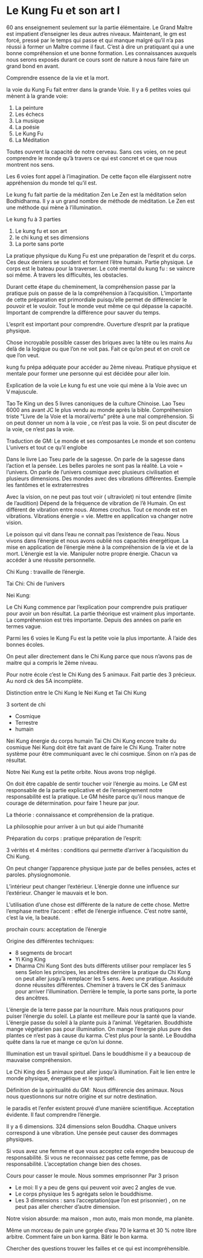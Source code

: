 # Le Kung Fu et son art I

60 ans enseignement seulement sur la partie élémentaire. Le Grand Maître est impatient d’enseigner les deux autres niveaux.  Maintenant, le gm est forcé, pressé par le temps qui passe et qui manque malgré qu’il n’a pas réussi à former un  Maître comme il faut.  C’est à dire un pratiquant qui a une bonne compréhension et une bonne formation. Les connaissances auxquels nous serons exposés durant ce cours sont de nature à nous faire faire un grand bond en avant.

Comprendre essence de la vie et la mort.

la voie du Kung Fu fait entrer dans la grande Voie.
Il y a 6 petites voies qui mènent à la grande voie:
1. La peinture
2. Les échecs
3. La musique
4. La poésie
5. Le Kung Fu
6. La Méditation

Toutes ouvrent la capacité de notre cerveau. Sans ces voies, on ne peut comprendre le monde qu’à travers ce qui est concret et ce que nous montrent nos sens.

Les 6 voies font appel à l’imagination. De cette façon elle élargissent notre appréhension du monde tel qu’il est.

Le kung fu fait partie de la méditation Zen
Le Zen est la méditation selon Bodhidharma. Il y a un grand nombre de méthode de méditation. Le Zen est une méthode qui mène à l’illumination. 

Le kung fu à 3 parties 
1. Le kung fu  et son art
2. le chi kung et ses dimensions
3. La porte sans porte

La pratique physique du Kung Fu est une préparation de l’esprit et du corps.  Ces deux derniers se soudent et forment l’être humain. Partie physique. Le corps est le bateau pour la traverser.
Le coté mental du kung fu : se vaincre soi même. À travers les difficultés, les obstacles. 

Durant cette étape du cheminement, la compréhension passe par la pratique puis on passe de la la compréhension à l’acquisition.  L’importante de cette préparation est primordiale puisqu’elle permet de  différencier le pouvoir et le vouloir. Tout le monde veut même ce qui dépasse la capacité. Important de comprendre la différence pour sauver du temps.

L’esprit est important pour comprendre. Ouverture d’esprit par la pratique physique. 

Chose incroyable possible 
casser des briques avec la tête ou les mains 
Au delà de la logique ou que l’on ne voit pas. 
Fait ce qu’on peut et on croit ce que l’on veut.

kung fu prépa adéquate pour accéder au 2ème niveau.
Pratique physique et mentale pour former une personne qui est décidée pour aller loin. 

Explication de la voie 
Le kung fu est une voie qui mène à la Voie avec un V majuscule.

Tao Te King un des 5 livres canoniques de la culture Chinoise. Lao Tseu 6000 ans avant JC le plus vendu au monde après la bible. Compréhension triste "Livre de la Voie et la moral/vertu" prête à une mal compréhension. Si on peut donner un nom à la voie , ce n’est pas la voie. Si on peut discuter de la voie, ce n’est pas la voie. 

Traduction de GM:
Le monde et ses composantes 
Le monde et son contenu
L’univers et tout ce qu’il englobe


Dans le livre Lao Tseu parle de la sagesse. On parle de la sagesse dans l’action et la pensée. Les belles paroles ne sont pas la réalité. La voie = l’univers. 
On parle de l’univers cosmique avec plusieurs civilisation et plusieurs dimensions. Des mondes avec des vibrations différentes.  Exemple les fantômes et le extraterrestres 

Avec la vision, on ne peut pas tout voir ( ultraviolet) ni tout entendre (limite de l’audition)
Dépend de la fréquence de vibration de l’ê Humain. On est différent de vibration entre nous. Atomes crochus. Tout ce monde est en vibrations. Vibrations énergie = vie. Mettre en application va changer notre vision. 

Le poisson qui vit dans l’eau ne connait pas l’existence de l’eau. 
Nous vivons dans l’énergie et nous avons oublié nos capacités énergétique. 
La mise en application de l’énergie mène à la compréhension de la vie et de la mort. 
L’énergie est la vie.
Manipuler notre propre énergie. Chacun va accéder à une réussite personnelle.

Chi Kung : travaille de l’énergie.

Tai Chi:  Chi de l’univers

Nei Kung: 


Le Chi Kung commence par l’explication pour comprendre puis pratiquer pour avoir un bon résultat. 
La partie théorique est vraiment plus importante.
La compréhension est très importante. Depuis des années on parle en termes vague. 

Parmi les 6 voies le Kung Fu est la petite voie la plus importante. À l’aide des bonnes écoles. 

On peut aller directement dans le Chi Kung parce que nous n’avons pas de maitre qui a compris le 2ème niveau. 

Pour notre école c’est le Chi Kung des 5 animaux. Fait partie des 3 précieux.
Au nord ck des 5A incomplète.

Distinction entre le Chi Kung le Nei Kung et Tai Chi Kung

3 sortent de chi
- Cosmique
- Terrestre
- humain

Nei Kung énergie du corps humain
Tai Chi Chi Kung encore traite du cosmique
Nei Kung doit être fait avant de faire le Chi Kung.
Traiter notre système pour être communiquant avec le chi cosmique. Sinon on n’a pas de résultat.

Notre Nei Kung est la petite orbite. Nous avons trop négligé. 

On doit être capable de sentir toucher voir l’énergie au moins.
Le GM est responsable de la partie explicative et de l’enseignement notre responsabilité est la pratique. Le GM hésite parce qu’il nous manque de courage de détermination. pour faire 1 heure par jour. 

La théorie : connaissance et compréhension de la pratique.

La philosophie pour arriver à un but qui aide l’humanité

Préparation du corps : pratique
préparation de l’esprit:

3 vérités et 4 mérites : conditions qui permette d’arriver à l’acquisition du Chi Kung. 

On peut changer l’apparence physique juste par de belles pensées, actes et paroles.
physiognomonie. 

L’intérieur peut changer l’extérieur.
L’énergie donne une influence sur l’extérieur. Changer le mauvais et le bon. 

L’utilisation d’une chose est différente de la nature de cette chose.
Mettre l’emphase mettre l’accent : effet de l’énergie influence. C’est notre santé, c’est la vie, la beauté. 

prochain cours: acceptation de l’énergie

Origine des différentes techniques: 
- 8 segments de brocart
- Yi King King
- Dharma Chi Kung
Sont des buts différents utiliser pour remplacer les 5 sens
Selon les principes, les ancêtres derrière la pratique du Chi Kung on peut aller jusgu’à remplacer les 5 sens. Avec une pratique. Assiduité donne réussites différentes. Cheminer à travers le CK des 5 animaux pour arriver l’illumination. Derrière le temple, la porte sans porte, la porte des ancêtres.

L’énergie de la terre passe par la nourriture. Mais nous pratiquons pour puiser l’énergie du soleil. La plante est meilleure pour la santé que la viande. L’énergie passe du soleil à la plante puis à l’animal. Végétarien. Bouddhiste mange végétarien pas pour illumination. On mange l’énergie plus pure des plantes ce n’est pas à cause du karma. C’est plus pour la santé. Le Bouddha quête dans la rue et mange ce qu’on lui donne. 

Illumination est un travail spirituel. Dans le bouddhisme il y a beaucoup de mauvaise compréhension. 

Le Chi King des 5 animaux peut aller jusqu'à illumination. Fait le lien entre le monde physique, énergétique et le spirituel. 

Définition de la spiritualité du GM:  Nous différencie des animaux. Nous nous questionnons sur notre origine et sur notre destination. 

le paradis et l’enfer existent prouvé d’une manière scientifique. Acceptation évidente. Il faut comprendre l’énergie. 

Il y a 6 dimensions. 324 dimensions selon Bouddha. Chaque univers correspond à une vibration. 
Une pensée peut causer des dommages physiques. 

Si vous avez une femme et que vous acceptez cela engendre beaucoup de responsabilité. 
Si vous ne reconnaissez pas cette femme, pas de responsabilité. L’acceptation change bien des choses. 

Cours pour casser le moule. Nous sommes emprisonner Par 3 prison
- Le moi: Il y a peu de gens qui peuvent voir avec 2 angles de vue. 
- Le corps physique les 5 agrégats selon le bouddhisme.
- Les 3 dimensions : sans l’acceptation(que l’on est prisonnier) , on ne peut pas aller chercher d’autre dimension. 

Notre vision absurde: ma maison , mon auto, mais mon monde, ma planète. 

Même un morceau de pain une gorgée d’eau 70 le karma et 30 % notre libre arbitre. Comment faire un bon karma. 
Bâtir le bon karma. 

Chercher des questions trouver les failles et ce qui est incompréhensible. 
